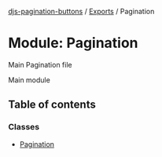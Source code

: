 [djs-pagination-buttons](../README.md) / [Exports](../modules.md) / Pagination

# Module: Pagination

Main Pagination file

Main module

## Table of contents

### Classes

- [Pagination](../classes/Pagination.Pagination-1.md)
